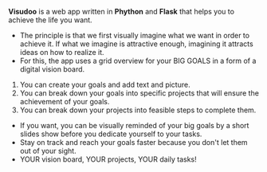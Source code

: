 **Visudoo** is a web app written in **Phython** and **Flask** that helps you to achieve the life you want.
- The principle is that we first visually imagine what we want in order to achieve it. If what we imagine is attractive enough, imagining it attracts ideas on how to realize it.
- For this, the app uses a grid overview for your BIG GOALS in a form of a digital vision board.
1. You can create your goals and add text and picture.
2. You can break down your goals into specific projects that will ensure the achievement of your goals.
3. You can break down your projects into feasible steps to complete them.
- If you want, you can be visually reminded of your big goals by a short slides show before you dedicate yourself to your tasks.
- Stay on track and reach your goals faster because you don't let them out of your sight.
- YOUR vision board, YOUR projects, YOUR daily tasks!